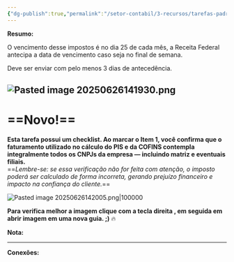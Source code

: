 ```yaml
---
{"dg-publish":true,"permalink":"/setor-contabil/3-recursos/tarefas-padrao/guia-pis-cofins-nao-cumulativo/","dgPassFrontmatter":true,"created":"2025-06-05T23:14:15.096-03:00","updated":"2025-06-26T14:28:01.545-03:00"}
---
```


**Resumo:** 

O vencimento desse impostos é no dia 25 de cada mês, a Receita Federal antecipa  a data de vencimento caso seja no final de semana.

Deve ser enviar com pelo menos 3 dias de antecedência.

![Pasted image 20250626141930.png](/img/user/SETOR%20CONT%C3%81BIL/4.%20ARQUIVOS/Pasted%20image%2020250626141930.png)
---
# ==**Novo!**==


**Esta tarefa possui um checklist. Ao marcar o Item 1, você confirma que o faturamento utilizado no cálculo do PIS e da COFINS contempla integralmente todos os CNPJs da empresa — incluindo matriz e eventuais filiais.**  
==_Lembre-se: se essa verificação não for feita com atenção, o imposto poderá ser calculado de forma incorreta, gerando prejuízo financeiro e impacto na confiança do cliente._==

![Pasted image 20250626142005.png|100000](/img/user/SETOR%20CONT%C3%81BIL/4.%20ARQUIVOS/Pasted%20image%2020250626142005.png)

**Para verifica melhor a imagem clique com a tecla direita , em seguida em abrir imagem em uma nova guia. ;)** 🔥

**Nota:**





---

**Conexões:**


